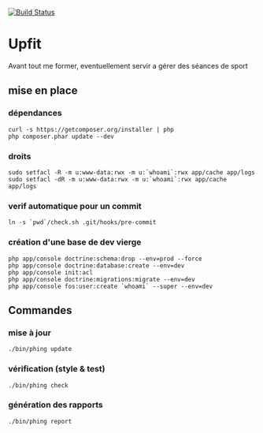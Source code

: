 [![Build Status](https://secure.travis-ci.org/bpaulin/upfit.png?branch=master)](https://travis-ci.org/bpaulin/upfit)

# Upfit

Avant tout me former, eventuellement servir a gérer des séances de sport

## mise en place

### dépendances

    curl -s https://getcomposer.org/installer | php
    php composer.phar update --dev

### droits

    sudo setfacl -R -m u:www-data:rwx -m u:`whoami`:rwx app/cache app/logs
    sudo setfacl -dR -m u:www-data:rwx -m u:`whoami`:rwx app/cache app/logs

### verif automatique pour un commit

    ln -s `pwd`/check.sh .git/hooks/pre-commit

### création d'une base de dev vierge

	php app/console doctrine:schema:drop --env=prod --force
	php app/console doctrine:database:create --env=dev
	php app/console init:acl
	php app/console doctrine:migrations:migrate --env=dev
	php app/console fos:user:create `whoami` --super --env=dev

## Commandes

### mise à jour

    ./bin/phing update

### vérification (style & test)

    ./bin/phing check

### génération des rapports

    ./bin/phing report




